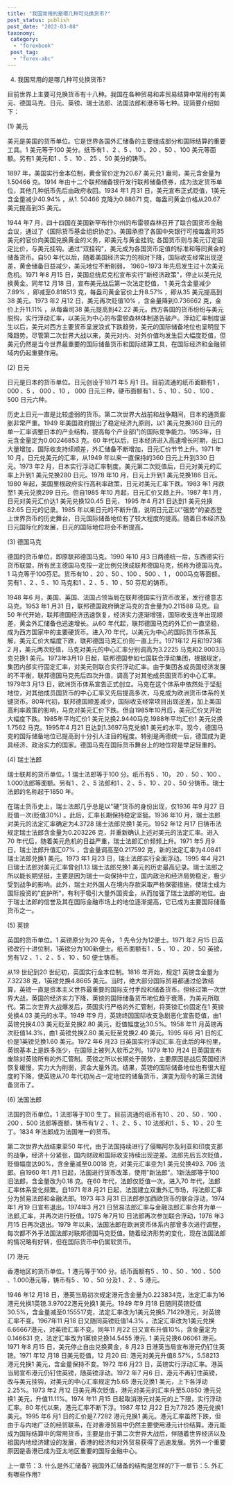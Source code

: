 ```yaml
---
title: "我国常用的是哪几种可兑换货币?"
post_status: publish
post_date: "2022-03-08"
taxonomy:
 category: 
  - "forexbook"
 post_tag: 
  - "forex-abc"
---
```


4. 我国常用的是哪几种可兑换货币?

目前世界上主要可兑换货币有十八种。我国在各种贸易和非贸易结算中常用的有美元、德国马克、日元、英镑、瑞士法郎、法国法郎和港币等七种。现简要介绍如下：

(1) 美元

美元是美国的货币单位。它是世界各国外汇储备的主要组成部分和国际结算的重要工具。1 美元等于100 美分。纸币有1 、2 、5 、10 、20 、50 、100 美元等面额。另有1 美元和1 、5 、10 、25 、50 美分的铸币。

1897 年，美国实行金本位制，黄金官价定为20.67 美元兑1 盎司，美元含金量为1.50466 克。1914 年由十二个联邦储备银行发行联邦储备债券，成为法定货币单位，其他几种纸币先后由政府收回。1934 年1 月31 日，美元宣布正式贬值，1美元含金量减少40.94% ，从1. 50466 克降为0.88671 克，每盎司黄金价格从20.67 美元提高到35 美元。

1944 年7 月，四十四国在美国新罕布什尔州的布雷顿森林召开了联合国货币金融会议，通过了《国际货币基金组织协定》。美国承担了各国中央银行可按每盎司35 美元的官价向美国兑换黄金的义务，即美元与黄金挂钩; 各国货币则与美元订定固定比价，与美元挂钩。通过"双挂钩"，美元成为各国货币定值的标准和等同黄金的储备货币。自50 年代以后，随着美国经济实力的相对下降，国际收支经常出现逆差，黄金储备日益减少，美元地位不断削弱， 1960~1973 年先后发生过十次美元危机。1971 年8 月15 日，美国总统尼克松宣布实行"新经济政策"，停止以美元兑换黄金。同年12 月18 日，宣布美元战后第一次法定贬值， 1 美元含金量减少7.89% ，即减至0.818513 克，每盎司黄金官价上升8.57% ，即从35 美元提高到38 美元。1973 年2 月12 日，美元再次贬值10% ，含金量降到0.736662 克，金价上升11.11% ，从每盎司38 美元提高到42.22 美元。西方各国的货币纷纷与美元脱钩，实行浮动汇率，以美元为中心的布雷顿森林体制遂告破产。浮动汇率制度诞生以后，美元对西方主要货币呈波浪式下跌趋势，美元的国际储备地位也呈明显下降趋势。尽管第二次世界大战以来，美元对内、对外价值均发生巨大幅度贬值，但美元仍然是当今世界最重要的国际储备货币和国际结算工具，在国际经济和金融领域内仍起重要作用。

(2) 日元

日元是日本的货币单位。日元创设于1871 年5 月1 日。目前流通的纸币面额有1 ， 000 、5 ， 000 、10 ， 000 日元三种，硬币面额有1 、5 、10 、50 、100 、500 日元六种。

历史上日元一直是比较虚弱的货币。第二次世界大战前和战争期间，日本的通货膨胀非常严重。1949 年美国政府提出了稳定经济九原则，以1 美元兑换360 日元的单一汇率调整日本的产业结构，提高每个产业部门的国际竞争能力。1953年，日元含金量定为0.00246853 克。60 年代以后，日本经济进入高速增长时期，出口大量增加，国际收支持续顺差，外汇储备不断增加，日元汇价节节上升。1971 年10 月，日元兑美元的汇率，从1949 年以来一直保持的360 日元上升到330 日元。1973 年2 月，日本实行浮动汇率制度。美元第二次贬值后，日元对美元的汇率上升到1 美元兑换280 日元。1978 年10 月，日元上升到1 美元兑换186 日元。1980 年起，美国里根政府实行高利率政策，日元对美元汇率下跌。1983 年1 月跌至1 美元兑换299 日元。但自1985 年10 月起，日元汇价又趋上升。1987 年1 月，日元对美元汇价达1 美元兑换120.45 日元， 1995 年4 月21 日达到1 美元兑换82.65 日元的记录。1985 年以来日元的不断升值，说明日元正以"强势"的姿态登上世界货币的历史舞台，日元国际储备地位有了较大程度的提高。随着日本经济及日元国际化的发展，日元的国际地位将会不断提高。

(3) 德国马克

德国的货币单位，即原联邦德国马克。1990 年10 月3 日两德统一后，东西德实行货币联盟，所有民主德国马克按一定比例兑换成联邦德国马克，统称为德国马克。1 马克等于100芬尼。货币有10 、20 、50 、100 、500 、1 ， 000马克等面额。另有1 、2 、5 、10 马克和1 、2 、5 、10 、50 芬尼的铸币。

1948 年6 月，美国、英国、法国占领当局在联邦德国实行货币改革，发行德意志马克。1953 年1 月31 日，联邦德国政府确定马克的含金量为0.211588 马克。自50 年代开始，联邦德国经济迅速恢复，经济实力逐渐增强，国际收支连年出现顺差，黄金外汇储备也迅速增长。从60 年代起，联邦德国马克的外汇价一直坚稳，成为西方国家中的主要硬货币。进入70 年代，以美元为中心的国际货币体系瓦解，美元汇价大幅度下跌，联邦德国马克汇价则一直上升。1971年12 月和1973年2 月，美元两次贬值，马克对美元的中心汇率分别调高为3.2225 马克和2.9003马克兑换1 美元。1973年3月19 日起，联邦德国参如七国联合浮动集团，根据规定，集团内部实行固定汇率，对美元则联合实行浮动汇率。由于集团各成员国经济发展的不平衡，联邦德国马克先后四次升值，调高了对其他成员国货币的中心汇率。1979年3 月13 日，欧洲货币体系宣告正式创立。马克在这个体系中依然处于坚挺地位，对其他成员国货币的中心汇率又先后提高多次，马克成为欧洲货币体系的关键货币。80年代初，联邦德国顺差减少，国际收支经常项目出现逆差，加上美国高利率政策的影响，马克对美元汇价下跌。但自1985年10月后，美元汇价叉开始大幅度下跌。1985年平均汇价1 美元兑换2.9440马克.1988年平均汇价1 美元兑换1.7562 马克。1995年4 月21 日达到1.3697马克兑换1 美元的水平。现今，德国马克的国际储备地位已提高到十分引人注目的程度。特别是两德统一后，德国成为更具经济、政治实力的国家。德国马克在国际货币舞台上的地位将是举足轻重的。

(4) 瑞士法郎

瑞士联邦的货币单位。1 瑞士法郎等于100 分。纸币有5 、10， 20 、50 、100 、1.000法郎等面额。另有1 、2 、5 法郎和1 、2 、5 、10 、20 、50 分铸币。瑞士法郎的名称起于1850 年。

在瑞士货币史上，瑞士法郎几乎总是以"硬"货币的身份出现，仅1936 年9 月27 日贬值一次(贬值30%) 。此后，汇率长期保持稳定坚挺。1936 年10 月，瑞士法郎对美元的法定汇率确定为4.3728 瑞士法郎兑换1 美元。1952 年12 月17 日铸币法规定瑞士法郎含金量为0.203226 克，并重新确认上述对美元的法定汇率。进入70 年代后，随着美元危机的日益严重，瑞士法郎汇价频频上升。1971 年5 月9 日，瑞士法郎升值汇07% ，含金量调高至0.217592 克，新的法定汇率为4.0841瑞士法郎兑换1 美元。1973 年1 月23 日，瑞士法郎实行全面浮动。1995 年4 月21 日瑞士法郎对美元汇率曾创1.13 瑞士法郎兑换1 美元的历史最高记录。瑞士法郎之所以能长期坚挺，主要是因为瑞士一向保持中立，国内政治和经济局势稳定，极少受到战争的影响。此外，瑞士对外国人在境内存款采取严格保密措施，使瑞士成为国际投资的"庇护所"，有利于吸引大量外国资金，从而加强了瑞士法郎的地位。由于瑞士法郎的信誉及其在国际金融市场上的地位逐渐提高，它已成为主要国际储备货币之一。

(5) 英镑

英国的货币单位。1 英镑原分为20 先令， 1 先令分为12便士。1971 年2 月15 日英镑改行十进位制，1英镑分为100新便士。纸币面额有1 、5 、10 、20 、50 英镑，另有1/2 、1 、2 、5 、10 、50 便士铸币。

从19 世纪到20 世纪初，英国实行金本位制。1816 年开始，规定1 英镑含金量为7.32238 克，1英镑兑换4.8665 美元。当时，绝大部分国际贸易都通过伦敦结算，英镑一直是资本主义世界最重要的国际支付手段和储备货币。但经过第一次世界大战，英国的经济实力下降，英镑的国际储备货币地位趋于衰落，为美元所取代。第二次世界大战爆发后，英国实行严格的外汇管制，将英镑汇价固定在1 英镑兑换4.03 美元的水平。1949 年9 月，英镑终因国际收支急剧恶化宣告贬值，由1 英镑兑换4.03 美元贬至兑换2.80 美元，贬值幅度达30.5%。1958 年11 月英镑再次贬值14.3%，由1 英镑兑换2.80 美元贬至兑换2.40 美元。1995 年6 月1 日的汇价是1英镑兑换1.60 美元。1972 年6 月23 日英国实行浮动汇率.在此后的年份里，英镑基本上是跌多涨少，在国际上被列入软币之列。1979 年10 月24 日英国宣布废除对英镑所有的外汇管制。英镑之所以长期处于弱势，主要原因是战后英国经济恢复缓慢，实力大为削弱，资金大量外流。结果，英镑的国际储备地位也有很大程度的下降，使英镑从70 年代初尚占一定地位的储备货币，演变为现今的第三流储备货币了。

(6) 法国法郎

法国的货币单位。1 法郎等于100 生丁。目前流通的纸币有10 、20 、50 、100 、200 、500 法郎等面额，铸币有1/ 2 、1 、2 、5 、10 法郎和1 、5 、10 、20 生丁。1834 年法郎成为法国唯一的货币。

第二次世界大战结束至50 年代，由于法国持续进行了侵略阿尔及利亚和印度支那的战争，经济十分紧张，国内财政和国际收支持续出现逆差。法郎先后五次贬值，贬值幅度达90%，含金量减至0.0018 克，对美元汇率变为1 美元兑换493. 706 法郎。自1960 年1 月1 日起，法国进行货币改革，使用"新法郎"。1新法郎等于100 旧法郎，含金量改为0.18 克。在60 年代，法郎仅贬值一次。进入70 年代，法郎汇率体系变化频繁。自1971 年8 月21 日起，法国建立双重外汇市场，将法郎汇率分为贸易法郎和金融法郎。1973 年3 月31 日法郎参加西欧货币的联合浮动，1974 年1 月19 日宣布退出。1974年3 月21 日贸易法郎汇率与金融法郎汇率合并为单一法郎,汇率，并再次进行贬值。1975 年7月10 日法郎再次参加联合浮动，1976 年3 月15 日再次退出。1979 年以来，法国法郎在欧洲货币体系内部曾多次进行调整，每次都不外乎法国法郎对联邦德国马克贬值。随着经济形势的变化，现在法国法郎的情况略有好转，但在国际货币中仍属软货币。

(7) 港元

香港地区的货币单位。1 港元等于100 分。纸币面额有5 、10 、50 、100 、500 、1.000港元等，铸币有5 、10 、50 分及1 、2 、5 港元。

1946 年12 月18 日，港英当局初次规定港元含金量为0.223834克，法定汇率为16港元兑换1英镑.3.97022港元兑换1 美元。1949 年9 月18 日随同英镑贬值30.5%，含金量减至0.155517克，法定汇率改为1美元兑换5.71429港元，对英镑汇率不变。1967年11 月18 日又随同英镑贬值14.3% ，法定汇率改为1美元兑换6.66667港元，对英镑汇率不变。同年11 月22 日又宣布升值10%，含金量定为0.146631 克，法定汇率改为1英镑兑换14.5455 港元. 1 美元兑换6.06061 港元。1971 年8 月15 日，美元停止自由兑换黄金，8 月23 日港英当局宣布港元仍钉住英镑。1971 年12 月18 日美元贬值，12 月20 曰: 港元对美元升值8.57%，5.58213 港元兑换1 美元，含金量保持不变。1972 年6 月23 日，英镑实行浮动汇率。港英当局宣布港元仍钉住英镑，随英镑浮动。1972 年7 月6 日，港元不再钉住英镑，改与美元挂钩，对美元的中心汇率规定为5.65 港元兑换1 美元，上下各浮动2.25%。1973 年2 月12 日美元再次贬值，港元对美元的汇率升至5.0850 港元兑换1 美元，升值11.11%。1974 年11 月15 日起取消港元对美元的上下限，实行浮动汇率。80 年代以来，港元汇率不断下浮。1987 年12 月22 日为7.7825 港元兑换1 美元。1995 年6 月1 日的汇价是7.7282 港元兑换1 美元。港元汇率虽然下跌，但由于与内地广泛的经贸联系，在对香港贸易中仍然主要使用港元计价结算。港元能成为国际结算中的常用货币，主要是由于第二次世界大战后，伴随着世界经济以及祖国内地经济建设的发展，香港的经济和对外贸易获得了迅速发展。另外一个重要原因是香港已成为亚太地区重要的国际金融中心。

上一章节：3. 什么是外汇储备? 我国外汇储备的结构是怎样的?下一章节：5. 外汇有哪些作用?
